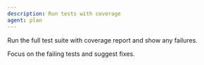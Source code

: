 ```yaml
---
description: Run tests with coverage
agent: plan
---
```


Run the full test suite with coverage report and show any failures.

Focus on the failing tests and suggest fixes.
